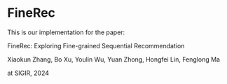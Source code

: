 # FineRec
This is our implementation for the paper:

FineRec: Exploring Fine-grained Sequential Recommendation

Xiaokun Zhang, Bo Xu, Youlin Wu, Yuan Zhong, Hongfei Lin, Fenglong Ma

at SIGIR, 2024

